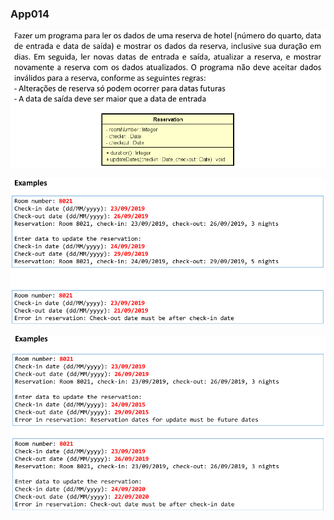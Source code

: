 ### App014

![](../assets/2d5b5fd3c2d0df382a0284a32f9f253b4f5223e4.png)

![](../assets/2d612520de571ed619304a55c96742e4d077ab6b.png)

![](../assets/f4eb1fdc9e21edecd91215a679209e990ce21a79.png)
